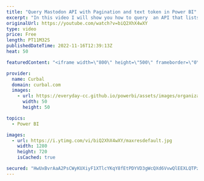 ```yaml
---
title: "Query Mastodon API with Pagination and text token in Power BI"
excerpt: "In this video I will show you how to query  an API that lists all mastodon instances and users and figure out why it says Mastodon has 2bn users.  How to paginate when you know the number of pages: https://curbal.com/curbal-learning-portal/how-to-do-pagination-on-a-rest-api-in-power-query-part-1  and"
originalUrl: https://youtube.com/watch?v=biQ2XhX4wXY
type: video
price: Free
length: PT11M32S
publishedDateTime: 2022-11-16T12:39:13Z
heat: 50

featuredContent: "<iframe width=\"800\" height=\"500\" frameborder=\"0\" src=\"https://www.youtube.com/embed/biQ2XhX4wXY\" allow=\"accelerometer; autoplay; encrypted-media; gyroscope; picture-in-picture\" allowfullscreen></iframe>"

provider:
  name: Curbal
  domain: curbal.com
  images:
    - url: https://everyday-cc.github.io/powerbi/assets/images/organizations/curbal.com-50x50.jpg
      width: 50
      height: 50

topics:
  - Power BI

images:
  - url: https://i.ytimg.com/vi/biQ2XhX4wXY/maxresdefault.jpg
    width: 1280
    height: 720
    isCached: true

secured: "HwUxBvrAaA2PsCWyKUXiyF1XTlcYKqY8fEtPDYVD3gWcQXd6VvwQlEEXLQTPz49hpGig1OeZe0B63byU/msvPFkfVzoQpFwqmujKAZjBA73rl+e7nA5ijbmoYQaHao6+/FA/0GWR7C/MEjTxF8c2lC8YwpDOqEu/PPQ8RF27IFlCuHuaPGB54XDXcifLTRNU+L/nKDfdn/t7cc0HEctz/VGq60gvzRlmRbfC7PG/89lt9fBPv+qolC0E96c+etNEUgagpxttQJUBpAPvmkKI13iaXeH6e1hhMRJZr+7TW5MPu+01zT+JSKUgKLXk5+BGyPOA8qdn8BhXmXDwSQVVN2GFMV3HR0ThrVKGwToCrlVnGFn+phB4xXxHaGFV6RpRqgMlwxltMyqV8fiAikpUT8aUnTfjFF0jX61/1tLATf4=;OXg3Hc7c+sznvWv8gUxQWg=="
---
```


